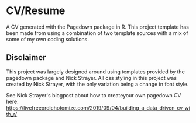 # CV/Resume
A CV generated with the Pagedown package in R. This project template has been made from using a combination of two template sources with a mix of some of my own coding solutions.

## Disclaimer
This project was largely designed around using templates provided by the pagedown package and Nick Strayer. All css styling in this project  was created by Nick Strayer, with the only variation being a change in font style. 

See Nick Strayer's blogpost about how to createyour own pagedown CV here: https://livefreeordichotomize.com/2019/09/04/building_a_data_driven_cv_with_r/
